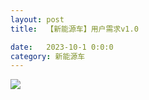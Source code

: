 ```yaml
---
layout: post
title:  【新能源车】用户需求v1.0

date:   2023-10-1 0:0:0
category: 新能源车
---
```


![](http://s3s4mtyq6.hd-bkt.clouddn.com/img/%E6%96%B0%E8%83%BD%E6%BA%90%E8%BD%A6%E7%94%A8%E6%88%B7%E9%9C%80%E6%B1%82_v1.0_2311130621.png)

